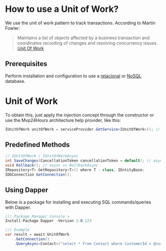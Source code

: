 # How to use a Unit of Work?
We use the unit of work pattern to track transactions. According to Martin Fowler:
> Maintains a list of objects affected by a business transaction and coordinates recording of changes and resolving concurrency issues. [Unit Of Work](http://martinfowler.com/eaaCatalog/unitOfWork.html)

## Prerequisites
Perform installation and configuration to use a [relacional](en-us/database/relational.md) or [NoSQL](en-us/database/nosql.md) database.

# Unit of Work
To obtain this, just apply the injection concept through the constructor or use the Mvp24Hours architecture help provider, like this:
```csharp
IUnitOfWork unitOfWork = serviceProvider.GetService<IUnitOfWork>(); // async => IUnitOfWorkAsync
```

## Predefined Methods
```csharp
// IUnitOfWork / IUnitOfWorkAsync
int SaveChanges(CancellationToken cancellationToken = default); // async => SaveChangesAsync
void Rollback(); // async => RollbackAsync
IRepository<T> GetRepository<T>() where T : class, IEntityBase;
IDbConnection GetConnection();
```

## Using Dapper
Below is a package for installing and executing SQL commands/queries with Dapper.

```csharp
/// Package Manager Console >
Install-Package Dapper -Version 2.0.123

/// Example
var result = await UnitOfWork
    .GetConnection()
    .QueryAsync<Contact>("select * from Contact where CustomerId = @customerId;", new { customerId });
```
